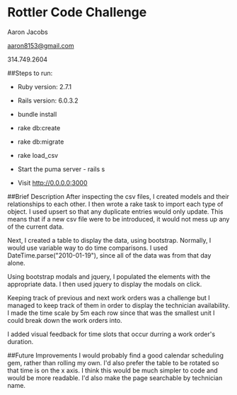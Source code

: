 # Rottler Code Challenge

Aaron Jacobs

aaron8153@gmail.com

314.749.2604

##Steps to run:

* Ruby version: 2.7.1

* Rails version: 6.0.3.2

* bundle install

* rake db:create

* rake db:migrate

* rake load_csv

* Start the puma server - rails s

* Visit http://0.0.0.0:3000


##Brief Description
After inspecting the csv files, I created models and their relationships to each other.
I then wrote a rake task to import each type of object.
I used upsert so that any duplicate entries would only update.
This means that if a new csv file were to be introduced, it would not mess up any of the current data.


Next, I created a table to display the data, using bootstrap.
Normally, I would use variable way to do time comparisons. I used DateTime.parse("2010-01-19"), since all of the data was from that day alone.

Using bootstrap modals and jquery, I populated the elements with the appropriate data. I then used jquery to display the modals on click.

Keeping track of previous and next work orders was a challenge but I managed to keep track of them in order to display the technician availability.
I made the time scale by 5m each row since that was the smallest unit I could break down the work orders into.

I added visual feedback for time slots that occur durring a work order's duration.

##Future Improvements
I would probably find a good calendar scheduling gem, rather than rolling my own. I'd also prefer the table to be rotated so that time is on the x axis. I think this would be much simpler to code and would be more readable. I'd also make the page searchable by technician name.